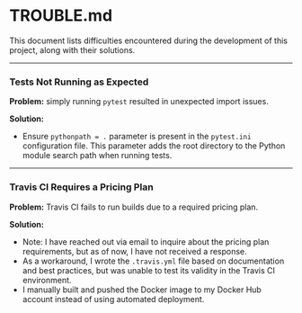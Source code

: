 # TROUBLE.md

This document lists difficulties encountered during the development of this project, along with their solutions.

---

### Tests Not Running as Expected
**Problem:** simply running `pytest` resulted in unexpected import issues.

**Solution:**
- Ensure `pythonpath = .` parameter is present in the `pytest.ini` configuration file. This parameter adds the root directory to the Python module search path when running tests.

---

### Travis CI Requires a Pricing Plan
**Problem:** Travis CI fails to run builds due to a required pricing plan.

**Solution:**
- Note: I have reached out via email to inquire about the pricing plan requirements, but as of now, I have not received a response.
- As a workaround, I wrote the `.travis.yml` file based on documentation and best practices, but was unable to test its validity in the Travis CI environment.
- I manually built and pushed the Docker image to my Docker Hub account instead of using automated deployment.
